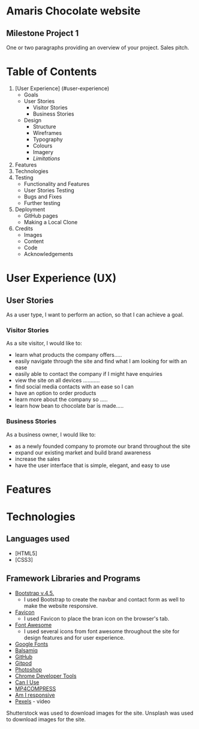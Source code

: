 # Amaris Chocolate website

## Milestone Project 1
One or two paragraphs providing an overview of your project. Sales pitch.

# Table of Contents
1. [User Experience] (#user-experience)
    - Goals
    - User Stories
        - Visitor Stories
        - Business Stories
    - Design
        - Structure
        - Wireframes
        - Typography
        - Colours
        - Imagery
        - *Limitations*
2. Features
3. Technologies
4. Testing
    - Functionality and Features
    - User Stories Testing
    - Bugs and Fixes
    - Further testing
5. Deployment
    - GitHub pages
    - Making a Local Clone
6. Credits
    - Images
    - Content
    - Code
    - Acknowledgements

# User Experience (UX)
## User Stories
As a user type, I want to perform an action, so that I can achieve a goal.
### Visitor Stories
As a site visitor, I would like to:
- learn what products the company offers.....
- easily navigate through the site and find what I am looking for with an ease
- easily able to contact the company if I might have enquiries
- view the site on all devices ...........
- find social media contacts with an ease so I can 
- have an option to order products
- learn more about the company so .....
- learn how bean to chocolate bar is made.....

### Business Stories
As a business owner, I would like to:
- as a newly founded company to promote our brand throughout the site
- expand our existing market and build brand awareness
- increase the sales
- have the user interface that is simple, elegant, and easy to use

# Features

# Technologies

## Languages used
- [HTML5]
- [CSS3]

## Framework Libraries and Programs
- [Bootstrap v.4.5.](https://getbootstrap.com/docs/4.5/getting-started/introduction/)
    - I used Bootstrap to create the navbar and contact form as well to make the website responsive.
- [Favicon](https://favicon.io/favicon-converter/)
    - I used Favicon to place the bran icon on the browser's tab.
- [Font Awesome](https://fontawesome.com/)
    - I used several icons from font awesome throughout the site for design features and for user experience.
- [Google Fonts]()                             
- [Balsamiq](https://balsamiq.com/)
- [GitHub]()
- [Gitpod]()
- [Photoshop]()
- [Chrome Developer Tools]()
- [Can I Use](https://caniuse.com/)
- [MP4COMPRESS](https://www.mp4compress.com/)
- [Am I responsive]()
- [Pexels](https://www.pexels.com/) - video


Shutterstock was used to download images for the site.
Unsplash was used to download images for the site.






